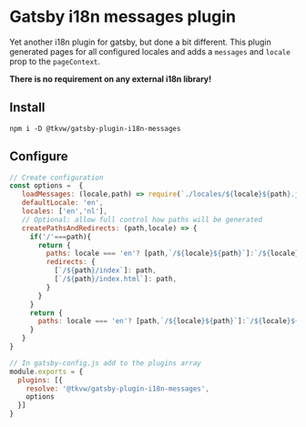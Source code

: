# Gatsby i18n messages plugin

Yet another i18n plugin for gatsby, but done a bit different. 
This plugin generated pages for all configured locales and adds a `messages` and `locale` prop to the `pageContext`.

**There is no requirement on any external i18n library!**

## Install 

```shell script
npm i -D @tkvw/gatsby-plugin-i18n-messages
```  

## Configure 

```javascript
// Create configuration 
const options =  {
   loadMessages: (locale,path) => require(`./locales/${locale}${path}.json`), 
   defaultLocale: 'en',
   locales: ['en','nl'],
   // Optional: allow full control how paths will be generated
   createPathsAndRedirects: (path,locale) => {
     if('/'===path){
       return {
         paths: locale === 'en'? [path,`/${locale}${path}`]:`/${locale}${path}`,
         redirects: {
           [`/${path}/index`]: path,
           [`/${path}/index.html`]: path,
         }
       }         
     }
     return {
       paths: locale === 'en'? [path,`/${locale}${path}`]:`/${locale}${path}`, 
     }    
   }     
}

// In gatsby-config.js add to the plugins array
module.exports = {
  plugins: [{
    resolve: '@tkvw/gatsby-plugin-i18n-messages',
    options  
  }]
}
```

